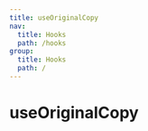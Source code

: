 ```yaml
---
title: useOriginalCopy
nav:
  title: Hooks
  path: /hooks
group:
  title: Hooks
  path: /
---
```


# useOriginalCopy
